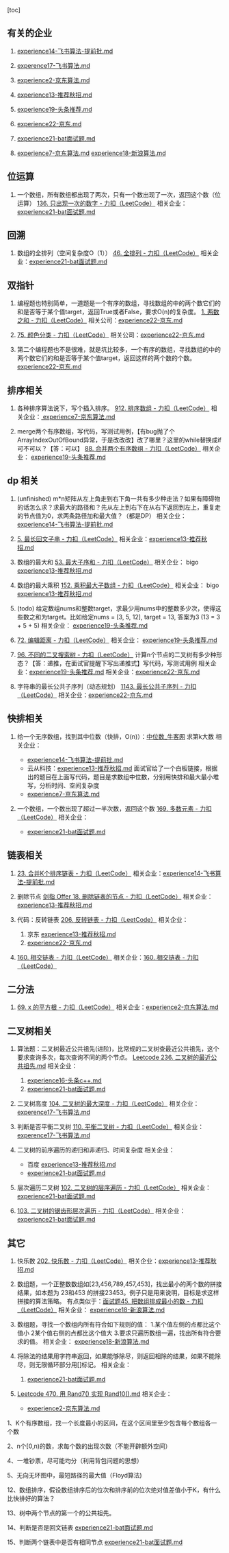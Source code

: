 
[toc]

## 有关的企业

1. [experience14-飞书算法-提前批.md](experience14-飞书算法-提前批.md) 
2. [experence17-飞书算法.md](experence17-飞书算法.md)
3. [experience2-京东算法.md](experience2-京东算法.md)  
4. [experience13-推荐秋招.md]( experience13-推荐秋招.md )
5. [experience19-头条推荐.md](experience19-头条推荐.md)
6. [experience22-京东.md](experience22-京东.md)
7. [experience21-bat面试题.md](experience21-bat面试题.md)

5. [experience7-京东算法.md]( experience7-京东算法.md )
[experience18-新浪算法.md](experience18-新浪算法.md)

## 位运算

1. 一个数组，所有数组都出现了两次，只有一个数出现了一次，返回这个数（位运算） [136. 只出现一次的数字 - 力扣（LeetCode）](https://leetcode-cn.com/problems/single-number/)
相关企业：[experience21-bat面试题.md](experience21-bat面试题.md)

## 回溯

1. 数组的全排列（空间复杂度O（1）） [46. 全排列 - 力扣（LeetCode）](https://leetcode-cn.com/problems/permutations/)
相关企业：[experience21-bat面试题.md](experience21-bat面试题.md)

## 双指针

1. 编程题也特别简单，一道题是一个有序的数组，寻找数组的中的两个数它们的和是否等于某个值target，返回True或者False，要求O(n)的复杂度。 
[1. 两数之和 - 力扣（LeetCode）](https://leetcode-cn.com/problems/two-sum/)
相关公司：[experience22-京东.md](experience22-京东.md)

2. [75. 颜色分类 - 力扣（LeetCode）](https://leetcode-cn.com/problems/sort-colors/)
相关公司：[experience22-京东.md](experience22-京东.md)

3. 第二个编程题也不是很难，就是坑比较多，一个有序的数组，寻找数组的中的两个数它们的和是否等于某个值target，返回这样的两个数的个数。 [experience22-京东.md](experience22-京东.md)

## 排序相关

1. 各种排序算法说下，写个插入排序。 [912. 排序数组 - 力扣（LeetCode）](https://leetcode-cn.com/problems/sort-an-array/)
相关企业：[ experience7-京东算法.md ]( experience7-京东算法.md )

2. merge两个有序数组，写代码，写测试用例，【有bug抛了个ArrayIndexOutOfBound异常，于是改改改】改了哪里？这里的while替换成if可不可以？【答：可以】 [88. 合并两个有序数组 - 力扣（LeetCode）](https://leetcode-cn.com/problems/merge-sorted-array/)
相关企业： [experience19-头条推荐.md](experience19-头条推荐.md)

## dp 相关

1. (unfinished) m*n矩阵从左上角走到右下角一共有多少种走法？如果有障碍物的话怎么求？求最大的路径和？先从左上到右下在从右下返回到左上，重复走的节点值为0，求两条路径加和最大值？（都是DP）
相关企业：[experience14-飞书算法-提前批.md](experience14-飞书算法-提前批.md) 

2. [5. 最长回文子串 - 力扣（LeetCode）](https://leetcode-cn.com/problems/longest-palindromic-substring/)
相关企业：[experience13-推荐秋招.md]( experience13-推荐秋招.md )

3. 数组的最大和 [53. 最大子序和 - 力扣（LeetCode）](https://leetcode-cn.com/problems/maximum-subarray/)
相关企业： bigo [experience13-推荐秋招.md]( experience13-推荐秋招.md )

4. 数组的最大乘积 [152. 乘积最大子数组 - 力扣（LeetCode）](https://leetcode-cn.com/problems/maximum-product-subarray/)
相关企业： bigo [experience13-推荐秋招.md]( experience13-推荐秋招.md )

5. (todo) 给定数组nums和整数target，求最少用nums中的整数多少次，使得这些数之和为target。比如给定nums = [3, 5, 12], target = 13, 答案为3 (13 = 3 + 5 + 5)
相关企业： [experience19-头条推荐.md](experience19-头条推荐.md)

6. [72. 编辑距离 - 力扣（LeetCode）](https://leetcode-cn.com/problems/edit-distance/)
相关企业： [experience19-头条推荐.md](experience19-头条推荐.md)

7. [96. 不同的二叉搜索树 - 力扣（LeetCode）](https://leetcode-cn.com/problems/unique-binary-search-trees/) 计算n个节点的二叉树有多少种形态？【答：递推，在面试官提醒下写出递推式】写代码，写测试用例
相关企业：[experience19-头条推荐.md](experience19-头条推荐.md)
相关企业：[experience22-京东.md](experience22-京东.md)

8. 字符串的最长公共子序列（动态规划）
[1143. 最长公共子序列 - 力扣（LeetCode）](https://leetcode-cn.com/problems/longest-common-subsequence/submissions/)
相关企业：[experience22-京东.md](experience22-京东.md)

## 快排相关

1. 给一个无序数组，找到其中位数（快排，O(n)）：[中位数_牛客网](https://www.nowcoder.com/practice/2364ff2463984f09904170cf6f67f69a?tpId=40&&tqId=21367&rp=1&ru=/activity/oj&qru=/ta/kaoyan/question-ranking) 
求第k大数
相关企业：
    - [experience14-飞书算法-提前批.md](experience14-飞书算法-提前批.md) 
    - 云从科技：[experience13-推荐秋招.md](experience13-推荐秋招.md ) 面试官给了一个白板链接，根据出的题目在上面写代码，题目是求数组中位数，分别用快排和最大最小堆写，分析时间、空间复杂度
    - [experience7-京东算法.md](experience7-京东算法.md)

2. 一个数组，一个数出现了超过一半次数，返回这个数 [169. 多数元素 - 力扣（LeetCode）](https://leetcode-cn.com/problems/majority-element/)
相关企业：
    - [experience21-bat面试题.md](experience21-bat面试题.md)


## 链表相关

1. [23. 合并K个排序链表 - 力扣（LeetCode）](https://leetcode-cn.com/problems/merge-k-sorted-lists/) 
相关企业：[experience14-飞书算法-提前批.md](experience14-飞书算法-提前批.md) 

2. 删除节点 [剑指 Offer 18. 删除链表的节点 - 力扣（LeetCode）](https://leetcode-cn.com/problems/shan-chu-lian-biao-de-jie-dian-lcof/)
相关企业：[experience13-推荐秋招.md]( experience13-推荐秋招.md )

3. 代码：反转链表 [206. 反转链表 - 力扣（LeetCode）](https://leetcode-cn.com/problems/reverse-linked-list/)
相关企业：
    1. 京东 [experience13-推荐秋招.md]( experience13-推荐秋招.md )
    2. [experience22-京东.md](experience22-京东.md)

4. [160. 相交链表 - 力扣（LeetCode）](https://leetcode-cn.com/problems/intersection-of-two-linked-lists/)
相关企业：[160. 相交链表 - 力扣（LeetCode）](https://leetcode-cn.com/problems/intersection-of-two-linked-lists/)

## 二分法

1. [69. x 的平方根 - 力扣（LeetCode）](https://leetcode-cn.com/problems/sqrtx/) 
相关企业：[experience2-京东算法.md](experience2-京东算法.md)  

## 二叉树相关

1. 算法题：二叉树最近公共祖先(进阶)，比常规的二叉树查最近公共祖先，这个要求查询多次，每次查询不同的两个节点。 [Leetcode 236. 二叉树的最近公共祖先.md](Leetcode/Leetcode%20236.%20二叉树的最近公共祖先.md)
相关企业：
    1. [ experience16-头条c++.md ](experience16-头条c++.md) 
    2. [experience21-bat面试题.md](experience21-bat面试题.md)


2. 二叉树高度 [104. 二叉树的最大深度 - 力扣（LeetCode）](https://leetcode-cn.com/problems/maximum-depth-of-binary-tree/)
相关企业： [experence17-飞书算法.md](experence17-飞书算法.md)

3. 判断是否平衡二叉树 [110. 平衡二叉树 - 力扣（LeetCode）](https://leetcode-cn.com/problems/balanced-binary-tree/)
相关企业： [experence17-飞书算法.md](experence17-飞书算法.md)

4. 二叉树的前序遍历的递归和非递归、时间复杂度
相关企业：
    - 百度 [experience13-推荐秋招.md]( experience13-推荐秋招.md )
    - [experience21-bat面试题.md](experience21-bat面试题.md)

6. 层次遍历二叉树 [102. 二叉树的层序遍历 - 力扣（LeetCode）](https://leetcode-cn.com/problems/binary-tree-level-order-traversal/)
相关企业：[experience21-bat面试题.md](experience21-bat面试题.md)

7.  [103. 二叉树的锯齿形层次遍历 - 力扣（LeetCode）](https://leetcode-cn.com/problems/binary-tree-zigzag-level-order-traversal/)
相关企业：[experience21-bat面试题.md](experience21-bat面试题.md)


## 其它

1. 快乐数 [202. 快乐数 - 力扣（LeetCode）](https://leetcode-cn.com/problems/happy-number/)
相关企业：[experience13-推荐秋招.md]( experience13-推荐秋招.md )

2. 数组题，一个正整数数组如[23,456,789,457,453]，找出最小的两个数的拼接结果，如本题为 23和453 的拼接23453。例子只是用来说明，目标是求这样拼接的算法策略。
有点类似于：[面试题45. 把数组排成最小的数 - 力扣（LeetCode）](https://leetcode-cn.com/problems/ba-shu-zu-pai-cheng-zui-xiao-de-shu-lcof/)
相关企业： [experience18-新浪算法.md](experience18-新浪算法.md)

3. 数组题，寻找一个数组内所有符合如下规则的值：
    1.某个值左侧的点都比这个值小
    2某个值右侧的点都比这个值大
    3.要求只遍历数组一遍，找出所有符合要求的值。 
相关企业： [experience18-新浪算法.md](experience18-新浪算法.md)

4. 将除法的结果用字符串返回，如果能够除尽，则返回相除的结果，如果不能除尽，则无限循环部分用[]标记。
相关企业：
    1. [experience21-bat面试题.md](experience21-bat面试题.md)

5. [Leetcode 470. 用 Rand7() 实现 Rand10().md](Leetcode/Leetcode%20470.%20用%20Rand7()%20实现%20Rand10().md) 
相关企业：
    - [experience2-京东算法.md](experience2-京东算法.md)  




1、K个有序数组，找一个长度最小的区间，在这个区间里至少包含每个数组各一个数

2、n个[0,n)的数，求每个数的出现次数（不能开辟额外空间）

4、一堆钞票，尽可能均分（利用背包问题的思想）

5、无向无环图中，最短路径的最大值（Floyd算法)

12、数组排序，假设数组排序后的位次和排序前的位次绝对值差值小于K，有什么比快排好的算法？

13、树中两个节点的第一个的公共祖先。

14、判断是否是回文链表 [experience21-bat面试题.md](experience21-bat面试题.md)

15、判断两个链表中是否有相同节点 [experience21-bat面试题.md](experience21-bat面试题.md)
